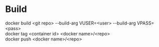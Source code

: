 # Build
docker build \<git repo> --build-arg VUSER=\<user> --build-arg VPASS=\<pass>  
docker tag \<container id> \<docker name>/\<repo>  
docker push \<docker name>/\<repo>
